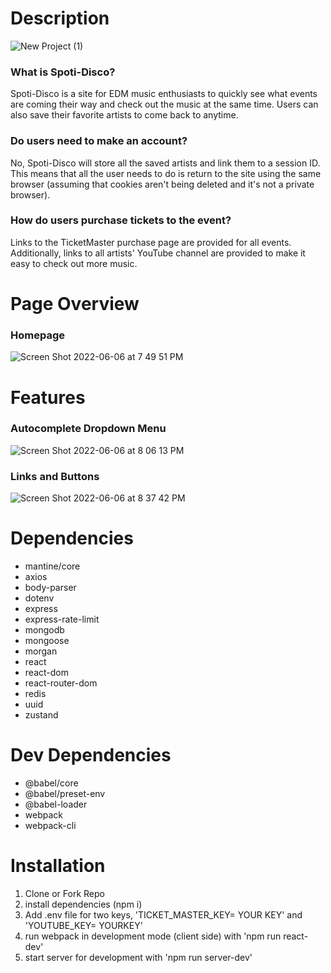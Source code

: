 # Description

![New Project (1)](https://user-images.githubusercontent.com/89487780/172257061-9a3b161e-92c2-46d9-8a8b-676f422d0dd0.png)

### What is Spoti-Disco?
Spoti-Disco is a site for EDM music enthusiasts to quickly see what events are coming their way and check out the music at the same time. Users can also save their favorite artists to come back to anytime.

### Do users need to make an account?
No, Spoti-Disco will store all the saved artists and link them to a session ID. This means that all the user needs to do is return to the site using the same browser (assuming that cookies aren't being deleted and it's not a private browser).

### How do users purchase tickets to the event?
Links to the TicketMaster purchase page are provided for all events. Additionally, links to all artists' YouTube channel are provided to make it easy to check out more music.

# Page Overview

### Homepage
![Screen Shot 2022-06-06 at 7 49 51 PM](https://user-images.githubusercontent.com/89487780/172272718-a9062bea-dbc5-408e-8200-bc00915a363e.png)

# Features

### Autocomplete Dropdown Menu
![Screen Shot 2022-06-06 at 8 06 13 PM](https://user-images.githubusercontent.com/89487780/172274222-dd50971d-6064-483b-bf55-3cf632d726d6.png)

### Links and Buttons
![Screen Shot 2022-06-06 at 8 37 42 PM](https://user-images.githubusercontent.com/89487780/172277158-0ad5cb06-7647-47ce-a74d-f9545d09e58e.png)

# Dependencies
- mantine/core
- axios
- body-parser
- dotenv
- express
- express-rate-limit
- mongodb
- mongoose
- morgan
- react
- react-dom
- react-router-dom
- redis
- uuid
- zustand

# Dev Dependencies
- @babel/core
- @babel/preset-env
- @babel-loader
- webpack
- webpack-cli

# Installation
1. Clone or Fork Repo
2. install dependencies (npm i)
3. Add .env file for two keys, 'TICKET_MASTER_KEY= YOUR KEY' and 'YOUTUBE_KEY= YOURKEY'
4. run webpack in development mode (client side) with 'npm run react-dev'
5. start server for development with 'npm run server-dev'
